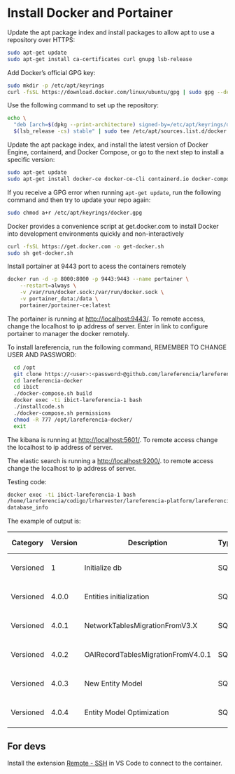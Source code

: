 # Install Docker and Portainer

Update the apt package index and install packages to allow apt to use a repository over HTTPS:

```bash
sudo apt-get update
sudo apt-get install ca-certificates curl gnupg lsb-release
```

Add Docker’s official GPG key:

```bash
sudo mkdir -p /etc/apt/keyrings
curl -fsSL https://download.docker.com/linux/ubuntu/gpg | sudo gpg --dearmor -o /etc/apt/keyrings/docker.gpg
```

Use the following command to set up the repository:

```bash
echo \
  "deb [arch=$(dpkg --print-architecture) signed-by=/etc/apt/keyrings/docker.gpg] https://download.docker.com/linux/ubuntu \
  $(lsb_release -cs) stable" | sudo tee /etc/apt/sources.list.d/docker.list > /dev/null
```

Update the apt package index, and install the latest version of Docker Engine, containerd, and Docker Compose, or go to the next step to install a specific version:

```bash
sudo apt-get update
sudo apt-get install docker-ce docker-ce-cli containerd.io docker-compose-plugin
```

If you receive a GPG error when running `apt-get update`, run the following command and then try to update your repo again:

```bash
sudo chmod a+r /etc/apt/keyrings/docker.gpg
```

Docker provides a convenience script at get.docker.com to install Docker into development environments quickly and non-interactively

```bash
curl -fsSL https://get.docker.com -o get-docker.sh
sudo sh get-docker.sh
```

Install portainer at 9443 port to acess the containers remotely

```bash
docker run -d -p 8000:8000 -p 9443:9443 --name portainer \
    --restart=always \
    -v /var/run/docker.sock:/var/run/docker.sock \
    -v portainer_data:/data \
    portainer/portainer-ce:latest
```

The portainer is running at <http://localhost:9443/>. To remote access, change the localhost to ip address of server. Enter in link to configure portainer to manager the docker remotely.


To install lareferencia, run the following command, REMEMBER TO CHANGE USER AND PASSWORD:

```bash
  cd /opt
  git clone https://<user>:<password>@github.com/lareferencia/lareferencia-docker.git
  cd lareferencia-docker
  cd ibict
  ./docker-compose.sh build
  docker exec -ti ibict-lareferencia-1 bash
  ./installcode.sh
  ./docker-compose.sh permissions
  chmod -R 777 /opt/lareferencia-docker/
  exit
```

The kibana is running at <http://localhost:5601/>. To remote access change the localhost to ip address of server.

The elastic search is running a <http://localhost:9200/>. to remote access change the localhost to ip address of server.

Testing code:

```bash
docker exec -ti ibict-lareferencia-1 bash
/home/lareferencia/codigo/lrharvester/lareferencia-platform/lareferencia-shell/entity-shell.jar
database_info
```

The example of output is:

| Category  | Version | Description                        | Type | Installed On        | State   |
|-----------|---------|------------------------------------|------|---------------------|---------|
| Versioned | 1       | Initialize db                      | SQL  | 2022-07-28 14:47:24 | Success |
| Versioned | 4.0.0   | Entities initialization            | SQL  | 2022-07-28 14:47:25 | Success |
| Versioned | 4.0.1   | NetworkTablesMigrationFromV3.X     | SQL  | 2022-07-28 14:47:26 | Success |
| Versioned | 4.0.2   | OAIRecordTablesMigrationFromV4.0.1 | SQL  | 2022-07-28 14:47:26 | Success |
| Versioned | 4.0.3   | New Entity Model                   | SQL  | 2022-07-28 14:47:26 | Success |
| Versioned | 4.0.4   | Entity Model Optimization          | SQL  | 2022-07-28 14:47:26 | Success |

## For devs

Install the extension [Remote - SSH](https://marketplace.visualstudio.com/items?itemName=ms-vscode-remote.remote-ssh) in VS Code to connect to the container.
